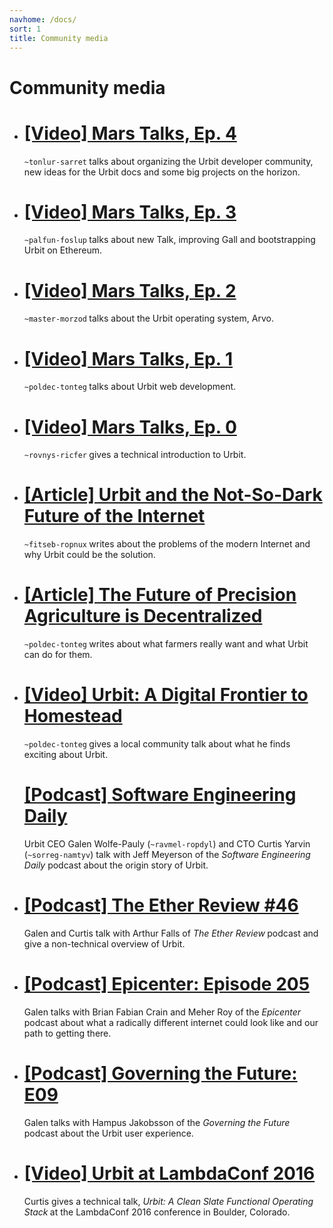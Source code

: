 ```yaml
---
navhome: /docs/
sort: 1
title: Community media
---
```


# Community media


<div class="row">
  <div class="col-md-8">
    <ul class="list">
      <li>
        <h1><a href="https://www.youtube.com/watch?v=YmE4Rm3jX0w">[Video] Mars Talks, Ep. 4</a></h1>
        <p>
        <code>~tonlur-sarret</code><b> </b>talks about organizing the Urbit developer community, new ideas for the Urbit docs and some big projects on the horizon.
        </p>
      </li>
      <li>
        <h1><a href="https://www.youtube.com/watch?v=5B7JDdX-6IY">[Video] Mars Talks, Ep. 3</a></h1>
        <p>
        <code>~palfun-foslup</code><b> </b>talks about new Talk, improving Gall and bootstrapping Urbit on Ethereum.
        </p>
      </li>
      <li>
        <h1><a href="https://www.youtube.com/watch?v=kh4Ai5YXFaA">[Video] Mars Talks, Ep. 2</a></h1>
        <p>
        <code>~master-morzod</code><b> </b>talks about the Urbit operating system, Arvo.
        </p>
      </li>
      <li>
        <h1><a href="https://www.youtube.com/watch?v=lX0xx70TcJE">[Video] Mars Talks, Ep. 1</a></h1>
        <p>
        <code>~poldec-tonteg</code><b> </b>talks about Urbit web development.
        </p>
      </li>
      <li>
        <h1><a href="https://www.youtube.com/watch?v=LFalNG4eTqU">[Video] Mars Talks, Ep. 0</a></h1>
        <p>
        <code>~rovnys-ricfer</code><b> </b>gives a technical introduction to Urbit.
        </p>
      </li>
      <li>
        <h1><a href="https://medium.com/@IsaacSimpson/urbit-and-the-not-so-dark-future-of-the-internet-400c9b667e2">[Article] Urbit and the Not-So-Dark Future of the Internet</a></h1>
        <p>
        <code>~fitseb-ropnux</code><b> </b>writes about the problems of the modern Internet and why Urbit could be the solution.
        </p>
      </li>
      <li>
        <h1><a href="https://www.anthonyarroyodotcom.com/blog/2017/7/17/the-future-of-precision-agriculture-is-decentralized">[Article] The Future of Precision Agriculture is Decentralized</a></h1>
        <p>
        <code>~poldec-tonteg</code><b> </b>writes about what farmers really want and what Urbit can do for them.
        </p>
      </li>
      <li>
        <h1><a href="http://www.anthonyarroyodotcom.com/blog/2017/8/17/urbit-a-digital-frontier-to-homestead">[Video] Urbit: A Digital Frontier to Homestead</a></h1>
        <p>
        <code>~poldec-tonteg</code><b> </b>gives a local community talk about what he finds exciting about Urbit.
        </p>
      </li>
        <h1><a href="https://softwareengineeringdaily.com/2017/01/20/urbit-with-curtis-yarvin-and-galen-wolfe-pauly">[Podcast] Software Engineering Daily</a></h1>
        <p>
        Urbit CEO Galen Wolfe-Pauly (<code>~ravmel-ropdyl</code>) and CTO Curtis Yarvin (<code>~sorreg-namtyv</code>) talk with Jeff Meyerson of the <i>Software Engineering Daily</i> <b> </b>podcast about the origin story of Urbit.
        </p>
      </li>
      <li>
        <h1><a href="https://etherreview.info/the-ether-review-46-smoking-dmt-with-mencius-moldbug-8360845941ff">[Podcast] The Ether Review #46</a></h1>
        <p>
        Galen and Curtis talk with Arthur Falls of <i>The Ether Review</i><b> </b>podcast and give a non-technical overview of Urbit.
        </p>
      </li>
      <li>
        <h1><a href="https://epicenter.tv/episode/205/">[Podcast] Epicenter: Episode 205</a></h1>
        <p>
        Galen talks with Brian Fabian Crain and Meher Roy of the <i>Epicenter</i><b> </b>podcast about what a radically different internet could look like and our path to getting there.
        </p>
      </li>
      <li>
        <h1><a href="http://podcast.hajak.se/104117/548011-e09-galen-wolfe-pauly-urbit-a-user-owned-internet-on-top-of-the-internet">[Podcast] Governing the Future: E09</a></h1>
        <p>
        Galen talks with Hampus Jakobsson of the <i>Governing the Future</i><b> </b>podcast about the Urbit user experience.
        </p>
      </li>
      <li>
        <h1><a href="https://www.youtube.com/watch?v=bTisf4oxIFo">[Video] Urbit at LambdaConf 2016</a></h1>
        <p>
        Curtis gives a technical talk, <i>Urbit: A Clean Slate Functional Operating Stack</i><b> </b>at the LambdaConf 2016 conference in Boulder, Colorado.
        </p>
      </li>
    </ul>
  </div>
</div>
